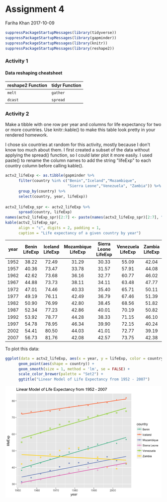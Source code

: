 Assignment 4
================
Fariha Khan
2017-10-09

``` r
suppressPackageStartupMessages(library(tidyverse))
suppressPackageStartupMessages(library(gapminder))
suppressPackageStartupMessages(library(knitr))
suppressPackageStartupMessages(library(reshape2))
```

### Activity 1

#### Data reshaping cheatsheet

| reshape2 Function | tidyr Function |
|-------------------|----------------|
| `melt`            | `gather`       |
| `dcast`           | `spread`       |

### Activity 2

Make a tibble with one row per year and columns for life expectancy for two or more countries. Use knitr::kable() to make this table look pretty in your rendered homework.

I chose six countries at random for this activity, mostly because I don't know too much about them. I first created a subset of the data without applying the spread() function, so I could later plot it more easily. I used paste() to rename the column names to add the string "lifeExp" to each country column before calling kable().

``` r
actv2_lifeExp <- as.tibble(gapminder %>% 
      filter(country %in% c("Benin","Iceland","Mozambique",
                            "Sierra Leone","Venezuela", "Zambia")) %>% 
      group_by(country) %>% 
      select(country, year, lifeExp))

actv2_lifeExp_spr <- actv2_lifeExp %>% 
      spread(country, lifeExp)
names(actv2_lifeExp_spr)[2:7] <- paste(names(actv2_lifeExp_spr)[2:7], "LifeExp", sep = " ")
kable(actv2_lifeExp_spr,
      align = "c", digits = 2, padding = 1,
      caption = "Life expectancy of a given country by year")
```

| year | Benin LifeExp | Iceland LifeExp | Mozambique LifeExp | Sierra Leone LifeExp | Venezuela LifeExp | Zambia LifeExp |
|:----:|:-------------:|:---------------:|:------------------:|:--------------------:|:-----------------:|:--------------:|
| 1952 |     38.22     |      72.49      |        31.29       |         30.33        |       55.09       |      42.04     |
| 1957 |     40.36     |      73.47      |        33.78       |         31.57        |       57.91       |      44.08     |
| 1962 |     42.62     |      73.68      |        36.16       |         32.77        |       60.77       |      46.02     |
| 1967 |     44.88     |      73.73      |        38.11       |         34.11        |       63.48       |      47.77     |
| 1972 |     47.01     |      74.46      |        40.33       |         35.40        |       65.71       |      50.11     |
| 1977 |     49.19     |      76.11      |        42.49       |         36.79        |       67.46       |      51.39     |
| 1982 |     50.90     |      76.99      |        42.80       |         38.45        |       68.56       |      51.82     |
| 1987 |     52.34     |      77.23      |        42.86       |         40.01        |       70.19       |      50.82     |
| 1992 |     53.92     |      78.77      |        44.28       |         38.33        |       71.15       |      46.10     |
| 1997 |     54.78     |      78.95      |        46.34       |         39.90        |       72.15       |      40.24     |
| 2002 |     54.41     |      80.50      |        44.03       |         41.01        |       72.77       |      39.19     |
| 2007 |     56.73     |      81.76      |        42.08       |         42.57        |       73.75       |      42.38     |

To plot this data:

``` r
ggplot(data = actv2_lifeExp, aes(x = year, y = lifeExp, color = country)) +
      geom_point(aes(shape = country)) +
      geom_smooth(size = 1, method = 'lm', se = FALSE) +
      scale_color_brewer(palette = "Set2") +
      ggtitle("Linear Model of Life Expectancy from 1952 - 2007")
```

![](hw04_tidyData_files/figure-markdown_github-ascii_identifiers/plot%20lifeExp%202+%20countries-1.png)
